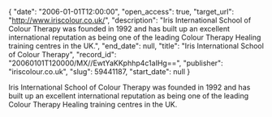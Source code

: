 {
  "date": "2006-01-01T12:00:00", 
  "open_access": true, 
  "target_url": "http://www.iriscolour.co.uk/", 
  "description": "Iris International School of Colour Therapy was founded in 1992 and has built up an excellent international reputation as being one of the leading Colour Therapy Healing training centres in the UK.", 
  "end_date": null, 
  "title": "Iris International School of Colour Therapy", 
  "record_id": "20060101T120000/MX//EwtYaKKphhp4c1aIHg==", 
  "publisher": "iriscolour.co.uk", 
  "slug": 59441187, 
  "start_date": null
}

Iris International School of Colour Therapy was founded in 1992 and has built up an excellent international reputation as being one of the leading Colour Therapy Healing training centres in the UK.